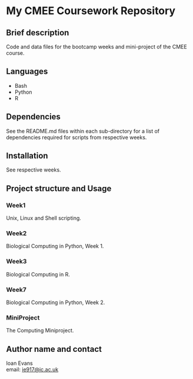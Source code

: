 # My CMEE Coursework Repository
## Brief description
Code and data files for the bootcamp weeks and mini-project of the CMEE course.
## Languages
* Bash
* Python
* R
## Dependencies
See the README.md files within each sub-directory for a list of dependencies required for scripts from respective weeks.
## Installation
See respective weeks.
## Project structure and Usage
### Week1
Unix, Linux and Shell scripting.
### Week2
Biological Computing in Python, Week 1.
### Week3
Biological Computing in R.
### Week7
Biological Computing in Python, Week 2.
### MiniProject
The Computing Miniproject.
## Author name and contact
Ioan Evans  
email: ie917@ic.ac.uk